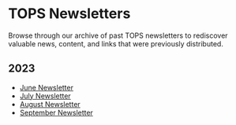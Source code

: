 # TOPS Newsletters
Browse through our archive of past TOPS newsletters to rediscover valuable news, content, and links that were previously distributed.

## 2023
- [June Newsletter](https://conta.cc/43UWT0T)
- [July Newsletter](https://conta.cc/3pvUriO)
- [August Newsletter](https://conta.cc/3Yr6r1N)
- [September Newsletter](https://conta.cc/3QZjuGa)